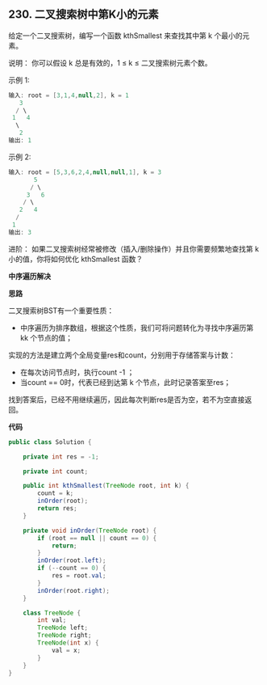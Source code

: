 ## 230. 二叉搜索树中第K小的元素

给定一个二叉搜索树，编写一个函数 kthSmallest 来查找其中第 k 个最小的元素。

说明：
你可以假设 k 总是有效的，1 ≤ k ≤ 二叉搜索树元素个数。


示例 1:

```java
输入: root = [3,1,4,null,2], k = 1
   3
  / \
 1   4
  \
   2
输出: 1
```

示例 2:

```java
输入: root = [5,3,6,2,4,null,null,1], k = 3
       5
      / \
     3   6
    / \
   2   4
  /
 1
输出: 3
```

进阶：
如果二叉搜索树经常被修改（插入/删除操作）并且你需要频繁地查找第 k 小的值，你将如何优化 kthSmallest 函数？


**中序遍历解决**

**思路**

二叉搜索树BST有一个重要性质：

- 中序遍历为排序数组，根据这个性质，我们可将问题转化为寻找中序遍历第 kk 个节点的值；

实现的方法是建立两个全局变量res和count，分别用于存储答案与计数：

- 在每次访问节点时，执行count -1 ；
- 当count == 0时，代表已经到达第 k 个节点，此时记录答案至res；

找到答案后，已经不用继续遍历，因此每次判断res是否为空，若不为空直接返回。

**代码**

```java
public class Solution {

    private int res = -1;

    private int count;

    public int kthSmallest(TreeNode root, int k) {
        count = k;
        inOrder(root);
        return res;
    }

    private void inOrder(TreeNode root) {
        if (root == null || count == 0) {
            return;
        }
        inOrder(root.left);
        if (--count == 0) {
            res = root.val;
        }
        inOrder(root.right);
    }

    class TreeNode {
        int val;
        TreeNode left;
        TreeNode right;
        TreeNode(int x) {
            val = x;
        }
    }
}
```








































